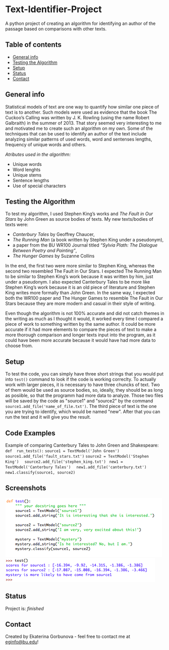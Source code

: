 # Text-Identifier-Project
A python project of creating an algorithm for identifying an author of the passage based on comparisons with other texts.


## Table of contents
* [General info](#general-info)
* [Testing the Algorithm](#testing-the-algorithm)
* [Setup](#setup)
* [Status](#status)
* [Contact](#contact)

## General info
Statistical models of text are one way to quantify how similar one piece of text is to another. Such models were used as evidence that the book The Cuckoo’s Calling was written by J. K. Rowling (using the name Robert Galbraith) in the summer of 2013. That story seemed very interesting to me and motivated me to create such an algorithm on my own. 
Some of the techniques that can be used to identify an author of the text include analyzing similar patterns of used words, word and sentenses lengths, frequency of unique words and others. 

*Atributes used in the algorithm:* 
* Unique words
* Word lenghts
* Unique stems
* Sentence lengths
* Use of special characters


## Testing the Algorithm
To test my algorithm, I used Stephen King’s works and _The Fault in Our Stars_ by John Green as source bodies of texts. 
My new texts/bodies of texts were:
* _Canterbury Tales_ by Geoffrey Chaucer, 
* _The Running Man_ (a book written by Stephen King under a pseudonym), 
* a paper from the BU WR100 Journal titled _“Sylvia Plath: The Dialogue Between Poetry and Painting”_,
* _The Hunger Games_ by Suzanne Collins

In the end, the first two were more similar to Stephen King, whereas the second two resembled The Fault in Our Stars. I expected The Running Man to be similar to Stephen King’s work because it was written by him, just under a pseudonym. I also expected Canterbury Tales to be more like Stephen King’s work because it is an old piece of literature and Stephen King writes more formally than John Green. In the same way, I expected both the WR100 paper and The Hunger Games to resemble The Fault in Our Stars because they are more modern and casual in their style of writing.

Even though the algorithm is not 100% accurate and did not catch themes in the writing as much as I thought it would, it worked every time I compared a piece of work to something written by the same author. It could be more accurate if it had more elements to compare the pieces of text to make a more thorough comparison and longer texts input into the program, as it could have been more accurate because it would have had more data to choose from. 

## Setup
To test the code, you can simply have three short strings that you would put into `test()` command to look if the code is working correclty. 
To actually work with larger pieces, it is necessary to have three chuncks of text. Two of them would be used as source bodies, so, ideally, they should be as long as posiible, so that the programm had more data to analyze. Those two files will be saved by the code as "source1" and "source2" by the command `source1.add_file('name_of_file.txt')`. The third piece of text is the one you are trying to identify, which would be named "new". After that you can run the test and it will give you the result. 

## Code Examples
Example of comparing Canterbury Tales to John Green and Shakespeare:
`def  run_tests():`
    `source1 = TextModel('John Green')`
   ` source1.add_file('fault_stars.txt')`
    `source2 = TextModel('Stephen King')`
  `  source2.add_file('stephen_king.txt')`
   ` new1 = TextModel('Canterbury Tales')`
  `  new1.add_file('canterbury.txt')`
   ` new1.classify(source1, source2) `

## Screenshots
![Example screenshot](input.png)
![Example screenshot](output.png)

## Status
Project is: _finished_

## Contact
Created by Ekaterina Gorbunova - feel free to contact me at eginfo@bu.edu!
